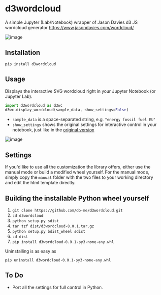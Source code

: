 # d3wordcloud
A simple Jupyter (Lab/Notebook) wrapper of Jason Davies d3 JS wordcloud generator https://www.jasondavies.com/wordcloud/

![image](https://user-images.githubusercontent.com/47481567/191727287-f7ff45ea-2ded-4dcd-a8fb-435bc2183d42.png)

## Installation 
`pip install d3wordcloud` 

## Usage 
Displays the interactive SVG wordcloud right in your Jupyter Notebook (or Jupyter Lab).

```python
import d3wordcloud as d3wc
d3wc.display_wordcloud(sample_data, show_settings=False)
```
- `sample_data` is a space-separated string, e.g. `"energy fossil fuel EU"`
- `show_settings` shows the original settings for interactive control in your notebook, just like in the [original version](https://www.jasondavies.com/wordcloud/)

![image](https://user-images.githubusercontent.com/47481567/191727836-05fbe1bd-d4b0-425f-9856-42b3addd4ab2.png)

## Settings
If you'd like to use all the customization the library offers, either use the manual mode or build a modified wheel yourself. 
For the manual mode, simply copy the `manual` folder with the two files to your working directory and edit the html template directly.

## Building the installable Python wheel yourself
1. `git clone https://github.com/do-me/d3wordcloud.git`
2. `cd d3wordcloud`
3. `python setup.py sdist`
4. `tar tzf dist/d3wordcloud-0.0.1.tar.gz`
5. `python setup.py bdist_wheel sdist`
6. `cd dist`
7. `pip install d3wordcloud-0.0.1-py3-none-any.whl`

Uninstalling is as easy as 

`pip uninstall d3wordcloud-0.0.1-py3-none-any.whl`

## To Do
- Port all the settings for full control in Python. 
